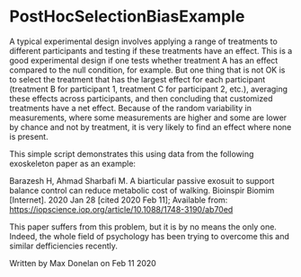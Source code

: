 # PostHocSelectionBiasExample
A typical experimental design involves applying a range of treatments to different participants and testing if these treatments have an effect. This is a good experimental design if one tests whether treatment A has an effect compared to the null condition, for example. But one thing that is not OK is to select the treatment that has the largest effect for each participant (treatment B for participant 1, treatment C for participant 2, etc.), averaging these effects across participants, and then concluding that customized treatments have a net effect. Because of the random variability in measurements, where some measurements are higher and some are lower by chance and not by treatment, it is very likely to find an effect where none is present.

This simple script demonstrates this using data from the following  exoskeleton paper as an example:

Barazesh H, Ahmad Sharbafi M. A biarticular passive exosuit to support balance control can reduce metabolic cost of walking. Bioinspir Biomim [Internet]. 2020 Jan 28 [cited 2020 Feb 11]; Available from: https://iopscience.iop.org/article/10.1088/1748-3190/ab70ed

This paper suffers from this problem, but it is by no means the only one. Indeed, the whole field of psychology has been trying to overcome this and similar defficiencies recently.

Written by Max Donelan on Feb 11 2020
 
